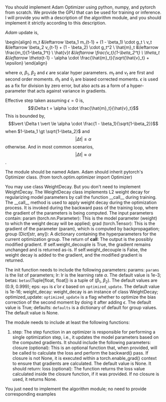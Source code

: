You should implement Adam Optimizer using python, numpy, and pytorch from scratch. We provide the GPU that can be used for training or inference.
I will provide you with a description of the algorithm module, and you should implement it strictly according to this description. 
 

*Adam* update is,

\begin{align}
m_t &\leftarrow \beta_1 m_{t-1} + (1 - \beta_1) \cdot g_t \\
v_t &\leftarrow \beta_2 v_{t-1} + (1 - \beta_2) \cdot g_t^2 \\
\hat{m}_t &\leftarrow \frac{m_t}{1-\beta_1^t} \\
\hat{v}_t &\leftarrow \frac{v_t}{1-\beta_2^t} \\
\theta_t &\leftarrow \theta_{t-1} - \alpha \cdot \frac{\hat{m}_t}{\sqrt{\hat{v}_t} + \epsilon}
\end{align}

where $\alpha$, $\beta_1$, $\beta_2$ and $\epsilon$ are scalar hyper parameters.
$m_t$ and $v_t$ are first and second order moments.
$\hat{m}_t$  and $\hat{v}_t$ are biased corrected moments.
$\epsilon$ is used as a fix for division by zero error, but also acts as a form of a hyper-parameter
that acts against variance in gradients.

Effective step taken assuming $\epsilon = 0$ is,
$$\Delta t = \alpha \cdot \frac{\hat{m}_t}{\hat{v}_t}$$
This is bounded by,
$$\vert \Delta t \vert \le \alpha \cdot \frac{1 - \beta_1}{\sqrt{1-\beta_2}}$$
when $1-\beta_1 \gt \sqrt{1-\beta_2}$
and
$$\vert \Delta t\vert  \le \alpha$$
otherwise.
And in most common scenarios, $$ \vert \Delta t \vert \approx \alpha $$.

The module should be named Adam.
Adam should inherit pytorch's Optimizer class. (from torch.optim.optimizer import Optimizer)


You may use class WeightDecay. But you don't need to implement WeightDecay. 
The WeightDecay class implements L2 weight decay for regularizing model parameters by call the function \_\_call\_\_ during training.
The \_\_call\_\_ method is used to apply weight decay during the optimization process. It is invoked during the backward pass of the training loop, where the gradient of the parameters is being computed.
The input parameters contain:
param (torch.nn.Parameter): This is the model parameter (weight) to which the weight decay will be applied;
grad (torch.Tensor): This is the gradient of the parameter (param), which is computed by backpropagation;
group (Dict[str, any]): A dictionary containing the hyperparameters for the current optimization group.
The return of __call__:
The output is the possibly modified gradient. If self.weight_decouple is True, the gradient remains unchanged and is returned as-is. If self.weight_decouple is False, the weight decay is added to the gradient, and the modified gradient is returned.

The init function needs to include the following parameters:
params: `params` is the list of parameters;
lr: lr is the learning rate $\alpha$. The default value is 1e-3;
betas: `betas`(Tuple[float, float]) is a tuple of ($\beta_1$, $\beta_2$). The default values are (0.9, 0.999);
eps: `eps` is $\hat{\epsilon}$ or $\epsilon$ based on `optimized_update`. The default value is 1e-16;
weight_decay: weight_decay is an instance of class WeightDecay;
optimized_update: `optimized_update` is a flag whether to optimize the bias correction of the second moment by doing it after adding $\epsilon$. The default value is True;
defaults: `defaults` is a dictionary of default for group values. The default value is None.


The module needs to include at least the following functions:
1. step: The step function in an optimizer is responsible for performing a single optimization step, i.e., it updates the model parameters based on the computed gradients.
It should include the following parameters:
closure (optional): This is an optional function that, when provided, will be called to calculate the loss and perform the backward() pass. If closure is not None, it is executed within a torch.enable_grad() context to ensure that gradients are calculated. The default value is None.
It should return:
loss (optional): The function returns the loss value calculated inside the closure function, if it was provided. If no closure is used, it returns None.

You just need to implement the algorithm module; no need to provide corresponding examples